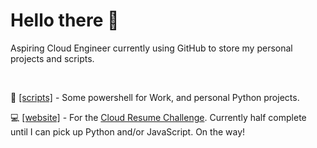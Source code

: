 # Hello there 👋

Aspiring Cloud Engineer currently using GitHub to store my personal projects and scripts. 

<br>

:blue_book: <a href="https://github.com/cmeadowstech/scripts">[scripts]</a> - Some powershell for Work, and personal Python projects.

:computer: <a href="https://github.com/cmeadowstech/Website">[website]</a> - For the <a href="https://cloudresumechallenge.dev/">Cloud Resume Challenge</a>. Currently half complete until I can pick up Python and/or JavaScript. On the way! 


<!--
**cmeadowstech/cmeadowstech** is a ✨ _special_ ✨ repository because its `README.md` (this file) appears on your GitHub profile.

Here are some ideas to get you started:

- 🔭 I’m currently working on ...
- 🌱 I’m currently learning ...
- 👯 I’m looking to collaborate on ...
- 🤔 I’m looking for help with ...
- 💬 Ask me about ...
- 📫 How to reach me: ...
- 😄 Pronouns: ...
- ⚡ Fun fact: ...
-->
